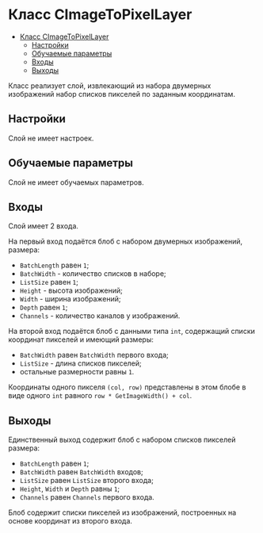 # Класс CImageToPixelLayer

<!-- TOC -->

- [Класс CImageToPixelLayer](#класс-CImageToPixelLayer)
    - [Настройки](#настройки)
    - [Обучаемые параметры](#обучаемые-параметры)
    - [Входы](#входы)
    - [Выходы](#выходы)

<!-- /TOC -->

Класс реализует слой, извлекающий из набора двумерных изображений набор списков пикселей по заданным координатам.

## Настройки

Слой не имеет настроек.

## Обучаемые параметры

Слой не имеет обучаемых параметров.

## Входы

Слой имеет 2 входа.

На первый вход подаётся блоб с набором двумерных изображений, размера:

- `BatchLength` равен `1`;
- `BatchWidth` - количество списков в наборе;
- `ListSize` равен `1`;
- `Height` - высота изображений;
- `Width` - ширина изображений;
- `Depth` равен `1`;
- `Channels` - количество каналов у изображений.

На второй вход подаётся блоб с данными типа `int`, содержащий списки координат пикселей и имеющий размеры:

- `BatchWidth` равен `BatchWidth` первого входа;
- `ListSize` - длина списков пикселей;
- остальные размерности равны `1`.

Координаты одного пикселя `(col, row)` представлены в этом блобе в виде одного `int` равного `row * GetImageWidth() + col`.

## Выходы

Единственный выход содержит блоб с набором списков пикселей размера:

- `BatchLength` равен `1`;
- `BatchWidth` равен `BatchWidth` входов;
- `ListSize` равен `ListSize` второго входа;
- `Height`, `Width` и `Depth` равны `1`;
- `Channels` равен `Channels` первого входа.

Блоб содержит списки пикселей из изображений, построенных на основе координат из второго входа.
